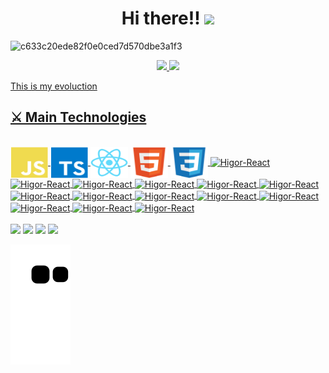 <h1 align="center">Hi there!! <a href="#"><img src="https://media.giphy.com/media/CXzRJA18RJAtmpPNBC/giphy.gif" width="48"></a></h1>

![c633c20ede82f0e0ced7d570dbe3a1f3](https://user-images.githubusercontent.com/70382532/138322189-2db8df52-9dcb-40a0-88a8-c365466bd33d.gif)

<div align='center'>
  <a href="https://github.com/HigorAln">
  <img height="160em" src="https://github-readme-stats.vercel.app/api?username=HigorAln&show_icons=true&theme=radical&include_all_commits=true&count_private=true"/>
  <img height="160em" src="https://github-readme-stats.vercel.app/api/top-langs/?username=HigorAln&layout=compact&langs_count=7&theme=radical"/>
</div>
  
  
<p font-size='20px' >This is my evoluction</p>
 
## ⚔ Main Technologies

  <div style="display: inline_block"><br>
  <img align="center" alt="Higor-Javascript" height="50" width="60" src="https://raw.githubusercontent.com/devicons/devicon/master/icons/javascript/javascript-plain.svg">
  <img align="center" alt="Higor-TypeScript" height="50" width="60" src="https://raw.githubusercontent.com/devicons/devicon/master/icons/typescript/typescript-plain.svg">
  <img align="center" alt="Higor-React" height="50" width="60" src="https://raw.githubusercontent.com/devicons/devicon/master/icons/react/react-original.svg">
  <img align="center" alt="Higor-HTML" height="50" width="60" src="https://raw.githubusercontent.com/devicons/devicon/master/icons/html5/html5-original.svg">
  <img align="center" alt="Higor-CSS" height="50" width="60" src="https://raw.githubusercontent.com/devicons/devicon/master/icons/css3/css3-original.svg">
  <img align="center" alt="Higor-React" height="50" width="60" src="https://cdn.jsdelivr.net/gh/devicons/devicon/icons/firebase/firebase-plain.svg" />
  <img align="center" alt="Higor-React" height="50" width="60" src="https://cdn.jsdelivr.net/gh/devicons/devicon/icons/github/github-original.svg" />
  <img align="center" alt="Higor-React" height="50" width="60" src="https://cdn.jsdelivr.net/gh/devicons/devicon/icons/git/git-original.svg" />
  <img align="center" alt="Higor-React" height="50" width="60" src="https://cdn.jsdelivr.net/gh/devicons/devicon/icons/mongodb/mongodb-original.svg" />
  <img align="center" alt="Higor-React" height="50" width="60" src="https://cdn.jsdelivr.net/gh/devicons/devicon/icons/nextjs/nextjs-original.svg" />
  <img align="center" alt="Higor-React" height="50" width="60" src="https://cdn.jsdelivr.net/gh/devicons/devicon/icons/materialui/materialui-original.svg" />
  <img align="center" alt="Higor-React" height="50" width="60" src="https://cdn.jsdelivr.net/gh/devicons/devicon/icons/docker/docker-original.svg" />
  <img align="center" alt="Higor-React" height="50" width="60" src="https://cdn.jsdelivr.net/gh/devicons/devicon/icons/linux/linux-original.svg" />
  <img align="center" alt="Higor-React" height="50" width="60" src="https://cdn.jsdelivr.net/gh/devicons/devicon/icons/mysql/mysql-original.svg" />
  <img align="center" alt="Higor-React" height="50" width="60" src="https://cdn.jsdelivr.net/gh/devicons/devicon/icons/nodejs/nodejs-original.svg" />
  <img align="center" alt="Higor-React" height="50" width="60" src="https://cdn.jsdelivr.net/gh/devicons/devicon/icons/npm/npm-original-wordmark.svg" />
  <img align="center" alt="Higor-React" height="50" width="60" src="https://cdn.jsdelivr.net/gh/devicons/devicon/icons/sass/sass-original.svg" />
  <img align="center" alt="Higor-React" height="50" width="60" src="https://cdn.jsdelivr.net/gh/devicons/devicon/icons/ubuntu/ubuntu-plain.svg" />
  <img align="center" alt="Higor-React" height="50" width="60" src="https://cdn.jsdelivr.net/gh/devicons/devicon/icons/visualstudio/visualstudio-plain.svg" />
  






</div><br/>
  
  <div> 
  <a href="https://www.instagram.com/higorallan021/" target="_blank"><img src="https://img.shields.io/badge/-Instagram-%23E4405F?style=for-the-badge&logo=instagram&logoColor=white" target="_blank"></a>
 <a href="https://discord.gg/tuMW2DPm" target="_blank"><img src="https://img.shields.io/badge/Discord-7289DA?style=for-the-badge&logo=discord&logoColor=white" target="_blank"></a> 
  <a href = "mailto:higor.allan21@gmail.com"><img src="https://img.shields.io/badge/-Gmail-%23333?style=for-the-badge&logo=gmail&logoColor=white" target="_blank"></a>
  <a href="https://www.linkedin.com/in/higor-allan-a9192b219/" target="_blank"><img src="https://img.shields.io/badge/-LinkedIn-%230077B5?style=for-the-badge&logo=linkedin&logoColor=white" target="_blank"></a> 
 
</div>
  
![Snake animation](https://github.com/HigorAln/HigorAln/blob/output/github-contribution-grid-snake.svg)
